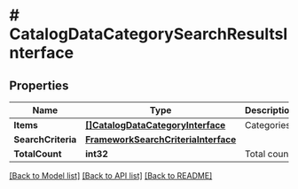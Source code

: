 # # CatalogDataCategorySearchResultsInterface


## Properties 


Name | Type | Description | Notes
------------ | ------------- | ------------- | -------------
**Items**| [**[]CatalogDataCategoryInterface**](CatalogDataCategoryInterface.md) | Categories  |
**SearchCriteria**| [**FrameworkSearchCriteriaInterface**](FrameworkSearchCriteriaInterface.md) |   |
**TotalCount**| **int32** | Total count.  |


[[Back to Model list]](../../README.md#models) [[Back to API list]](../../README.md#endpoints) [[Back to README]](../../README.md)

